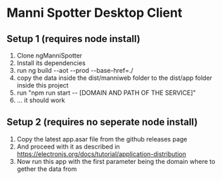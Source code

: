 # Manni Spotter Desktop Client

## Setup 1 (requires node install)
1. Clone ngManniSpotter
2. Install its dependencies
3. run ng build --aot --prod --base-href=./
4. copy the data inside the dist/manniweb folder to the dist/app folder inside this project
5. run "npm run start -- [DOMAIN AND PATH OF THE SERVICE]"
6. ... it should work

## Setup 2 (requires no seperate node install)
1. Copy the latest app.asar file from the github releases page
2. And proceed with it as described in https://electronjs.org/docs/tutorial/application-distribution
3. Now run this app with the first parameter being the domain where to gether the data from